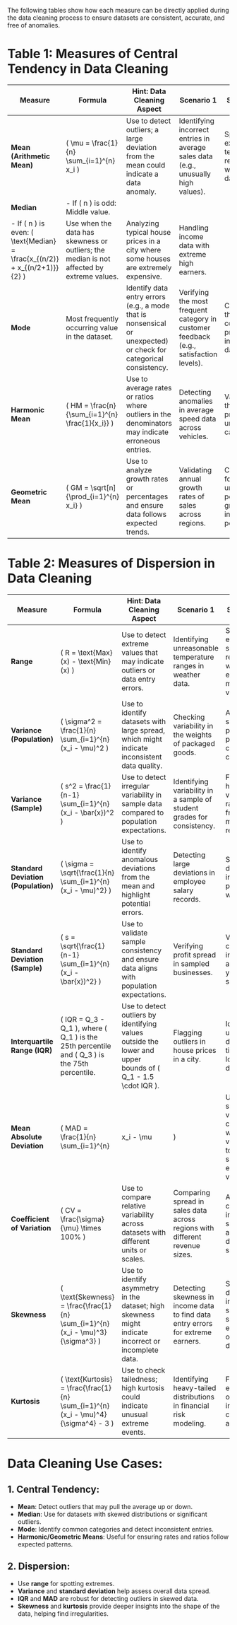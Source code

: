 The following tables show how each measure can be directly applied during the data cleaning process to ensure datasets are consistent, accurate, and free of anomalies.
# Table 1: Measures of Central Tendency in Data Cleaning

| Measure | Formula | Hint: Data Cleaning Aspect | Scenario 1 | Scenario 2 |
|---------|---------|-----------------------------|------------|------------|
| **Mean (Arithmetic Mean)** | \( \mu = \frac{1}{n} \sum_{i=1}^{n} x_i \) | Use to detect outliers; a large deviation from the mean could indicate a data anomaly. | Identifying incorrect entries in average sales data (e.g., unusually high values). | Spotting extreme temperature records in weather data. |
| **Median** | - If \( n \) is odd: Middle value.  
  - If \( n \) is even: \( \text{Median} = \frac{x_{(n/2)} + x_{(n/2+1)}}{2} \) | Use when the data has skewness or outliers; the median is not affected by extreme values. | Analyzing typical house prices in a city where some houses are extremely expensive. | Handling income data with extreme high earners. |
| **Mode** | Most frequently occurring value in the dataset. | Identify data entry errors (e.g., a mode that is nonsensical or unexpected) or check for categorical consistency. | Verifying the most frequent category in customer feedback (e.g., satisfaction levels). | Checking the most common product ID in a sales dataset. |
| **Harmonic Mean** | \( HM = \frac{n}{\sum_{i=1}^{n} \frac{1}{x_i}} \) | Use to average rates or ratios where outliers in the denominators may indicate erroneous entries. | Detecting anomalies in average speed data across vehicles. | Validating the average price per unit in cost calculations. |
| **Geometric Mean** | \( GM = \sqrt[n]{\prod_{i=1}^{n} x_i} \) | Use to analyze growth rates or percentages and ensure data follows expected trends. | Validating annual growth rates of sales across regions. | Checking for unrealistic percentage growth in investment portfolios. |



# Table 2: Measures of Dispersion in Data Cleaning

| Measure | Formula | Hint: Data Cleaning Aspect | Scenario 1 | Scenario 2 |
|---------|---------|-----------------------------|------------|------------|
| **Range** | \( R = \text{Max}(x) - \text{Min}(x) \) | Use to detect extreme values that may indicate outliers or data entry errors. | Identifying unreasonable temperature ranges in weather data. | Spotting errors in sales revenue with extreme max or min values. |
| **Variance (Population)** | \( \sigma^2 = \frac{1}{n} \sum_{i=1}^{n} (x_i - \mu)^2 \) | Use to identify datasets with large spread, which might indicate inconsistent data quality. | Checking variability in the weights of packaged goods. | Assessing spread in product prices for consistency checks. |
| **Variance (Sample)** | \( s^2 = \frac{1}{n-1} \sum_{i=1}^{n} (x_i - \bar{x})^2 \) | Use to detect irregular variability in sample data compared to population expectations. | Identifying variability in a sample of student grades for consistency. | Finding high variability in rainfall data from multiple regions. |
| **Standard Deviation (Population)** | \( \sigma = \sqrt{\frac{1}{n} \sum_{i=1}^{n} (x_i - \mu)^2} \) | Use to identify anomalous deviations from the mean and highlight potential errors. | Detecting large deviations in employee salary records. | Spotting deviations in factory product weights. |
| **Standard Deviation (Sample)** | \( s = \sqrt{\frac{1}{n-1} \sum_{i=1}^{n} (x_i - \bar{x})^2} \) | Use to validate sample consistency and ensure data aligns with population expectations. | Verifying profit spread in sampled businesses. | Validating consistency in agricultural yield data samples. |
| **Interquartile Range (IQR)** | \( IQR = Q_3 - Q_1 \), where \( Q_1 \) is the 25th percentile and \( Q_3 \) is the 75th percentile. | Use to detect outliers by identifying values outside the lower and upper bounds of \( Q_1 - 1.5 \cdot IQR \). | Flagging outliers in house prices in a city. | Identifying unusual delivery times in logistics data. |
| **Mean Absolute Deviation** | \( MAD = \frac{1}{n} \sum_{i=1}^{n} |x_i - \mu| \) | Use for simpler variability checks when variance is too sensitive to extreme values. | - | - |
| **Coefficient of Variation** | \( CV = \frac{\sigma}{\mu} \times 100\% \) | Use to compare relative variability across datasets with different units or scales. | Comparing spread in sales data across regions with different revenue sizes. | Assessing consistency in test scores across different subjects. |
| **Skewness** | \( \text{Skewness} = \frac{\frac{1}{n} \sum_{i=1}^{n} (x_i - \mu)^3}{\sigma^3} \) | Use to identify asymmetry in the dataset; high skewness might indicate incorrect or incomplete data. | Detecting skewness in income data to find data entry errors for extreme earners. | Spotting data issues in product sales showing extreme one-sided demand. |
| **Kurtosis** | \( \text{Kurtosis} = \frac{\frac{1}{n} \sum_{i=1}^{n} (x_i - \mu)^4}{\sigma^4} - 3 \) | Use to check tailedness; high kurtosis could indicate unusual extreme events. | Identifying heavy-tailed distributions in financial risk modeling. | Flagging excessive outliers in insurance claim amounts. |



# Data Cleaning Use Cases:


## 1. Central Tendency:
- **Mean**: Detect outliers that may pull the average up or down.
- **Median**: Use for datasets with skewed distributions or significant outliers.
- **Mode**: Identify common categories and detect inconsistent entries.
- **Harmonic/Geometric Means**: Useful for ensuring rates and ratios follow expected patterns.


## 2. Dispersion:
- Use **range** for spotting extremes.
- **Variance** and **standard deviation** help assess overall data spread.
- **IQR** and **MAD** are robust for detecting outliers in skewed data.
- **Skewness** and **kurtosis** provide deeper insights into the shape of the data, helping find irregularities.


